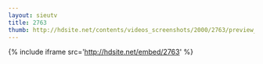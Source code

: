 ```yaml
---
layout: sieutv
title: 2763
thumb: http://hdsite.net/contents/videos_screenshots/2000/2763/preview_360p.mp4.jpg
---
```

{% include iframe src='http://hdsite.net/embed/2763' %}
 
